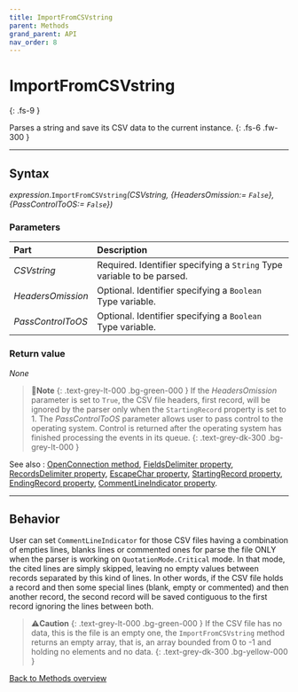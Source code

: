 ```yaml
---
title: ImportFromCSVstring
parent: Methods
grand_parent: API
nav_order: 8
---
```


# ImportFromCSVstring
{: .fs-9 }

Parses a string and save its CSV data to the current instance.
{: .fs-6 .fw-300 }

---

## Syntax

*expression*.`ImportFromCSVstring`*(CSVstring, {HeadersOmission:= `False`}, {PassControlToOS:= `False`})*

### Parameters

<table>
<thead>
<tr>
<th style="text-align: left;">Part</th>
<th style="text-align: left;">Description</th>
</tr>
</thead>
<tbody>
<tr>
<td style="text-align: left;"><em>CSVstring</em></td>
<td style="text-align: left;">Required. Identifier specifying a <code>String</code> Type variable to be parsed.</td>
</tr>
<tr>
<td style="text-align: left;"><em>HeadersOmission</em></td>
<td style="text-align: left;">Optional. Identifier specifying a <code>Boolean</code> Type variable.</td>
</tr>
<tr>
<td style="text-align: left;"><em>PassControlToOS</em></td>
<td style="text-align: left;">Optional. Identifier specifying a <code>Boolean</code> Type variable.</td>
</tr>
</tbody>
</table>

### Return value

_None_

>📝**Note**
>{: .text-grey-lt-000 .bg-green-000 }
>If the *HeadersOmission* parameter is set to `True`, the CSV file headers, first record, will be ignored by the parser only when the `StartingRecord` property is set to 1. 
>The *PassControlToOS* parameter allows user to pass control to the operating system. Control is returned after the operating system has finished processing the events in its queue.
{: .text-grey-dk-300 .bg-grey-lt-000 }

See also
: [OpenConnection method](https://ws-garcia.github.io/VBA-CSV-interface/api/methods/openconnection.html), [FieldsDelimiter property](https://ws-garcia.github.io/VBA-CSV-interface/api/properties/fieldsdelimiter.html), [RecordsDelimiter property](https://ws-garcia.github.io/VBA-CSV-interface/api/properties/recordsdelimiter.html), [EscapeChar property](https://ws-garcia.github.io/VBA-CSV-interface/api/properties/escapechar.html), [StartingRecord property](https://ws-garcia.github.io/VBA-CSV-interface/api/properties/startingrecord.html), [EndingRecord property](https://ws-garcia.github.io/VBA-CSV-interface/api/properties/endingrecord.html), [CommentLineIndicator property](https://ws-garcia.github.io/VBA-CSV-interface/api/properties/commentlineindicator.html).

---

## Behavior

User can set `CommentLineIndicator` for those CSV files having a combination of empties lines, blanks lines or commented ones for parse the file ONLY when the parser is working on `QuotationMode.Critical` mode. In that mode, the cited lines are simply skipped, leaving no empty values between records separated by this kind of lines. In other words, if the CSV file holds a record and then some special lines (blank, empty or commented) and then another record, the second record will be saved contiguous to the first record ignoring the lines between both.

>⚠️**Caution**
>{: .text-grey-lt-000 .bg-green-000 }
>If the CSV file has no data, this is the file is an empty one, the `ImportFromCSVstring` method returns an empty array, that is, an array bounded from 0 to -1 and holding no elements and no data.
{: .text-grey-dk-300 .bg-yellow-000 }

[Back to Methods overview](https://ws-garcia.github.io/VBA-CSV-interface/api/methods/)
